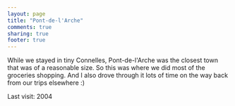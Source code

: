 ```yaml
---
layout: page
title: "Pont-de-l'Arche"
comments: true
sharing: true
footer: true
---
```

While we stayed in tiny Connelles, Pont-de-l'Arche was the closest town that was of a reasonable size. So this was where we did most of the groceries shopping. And I also drove through it lots of time on the way back from our trips elsewhere :)

Last visit: 2004